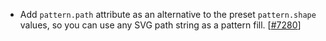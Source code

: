 - Add `pattern.path` attribute as an alternative to the preset `pattern.shape` values, so you can use any SVG path string as a pattern fill. [[#7280](https://github.com/plotly/plotly.js/pull/7280)]

